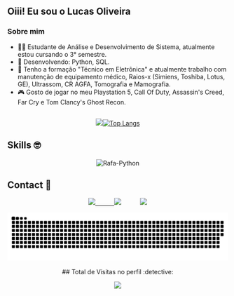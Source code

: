 ## Oiii! Eu sou o Lucas Oliveira 

### Sobre mim

  - 👨‍🎓 Estudante de Análise e Desenvolvimento de Sistema, atualmente estou cursando o 3° semestre.
  - 🎯 Desenvolvendo: Python, SQL.
  - 🦊 Tenho a formação "Técnico em Eletrônica" e atualmente trabalho com manutenção de equipamento médico, Raios-x (Simiens, Toshiba, Lotus, GE), Ultrassom, CR AGFA,       Tomografia e Mamografia. 
  - 🎮 Gosto de jogar no meu Playstation 5, Call Of Duty, Assassin's Creed, Far Cry e Tom Clancy's Ghost Recon.
##
<div align="center">
  <a href="https://github.com/Lucasolidev">
  <img height="180em" src="https://github-readme-stats.vercel.app/api?username=Lucasolidev&show_icons=true&theme=slateorange&include_all_commits=true&count_private=true"/
  
  [![Top Langs](https://github-readme-stats.vercel.app/api/top-langs/?username=Lucasolidev)](https://github.com/Lucasolidev/github-readme-stats)   
</div>
    
## Skills :nerd_face:  
<div align="center"> 
 <img align="center" alt="Rafa-Python" height="60" width="70" img src="https://cdn.jsdelivr.net/gh/devicons/devicon/icons/python/python-original-wordmark.svg">
</div>
    
## Contact :iphone: 
    
<div align="center">
  <a href="https://github.com/lucasolidev">
        <img  src="https://img.shields.io/badge/github-%23100000.svg?&style=for-the-badge&logo=github&logoColor=white&link=mailto:https://github.com/lucasolidev">
    &nbsp;&nbsp;&nbsp;&nbsp;&nbsp;&nbsp;&nbsp;&nbsp;&nbsp;
  <a href="mailto:lucasolidev@gmail.com"><img src="https://img.shields.io/badge/-Gmail-%23333?style=for-the-badge&logo=gmail&logoColor=white" target="_blank"></a>
    &nbsp;&nbsp;&nbsp;&nbsp;&nbsp;&nbsp;&nbsp;&nbsp;&nbsp;
  <a href="https://www.linkedin.com/in/lucas-oliveira-da-silva-2021/"target="_blank"><img src="https://img.shields.io/badge/-LinkedIn-%230077B5?style=for-the-badge&logo=linkedin&logoColor=white" target="_blank"></a> 
 <div align="center">
   
   ![Snake animation](https://github.com/lucasolidev/lucasolidev/blob/output/github-contribution-grid-snake.svg)
 </div>
 ## Total de Visitas no perfil :detective: <br>
 <p align="center"> 
   <img alingn="center" src="https://profile-counter.glitch.me/lucasolidev/count.svg" />
 </p>   

